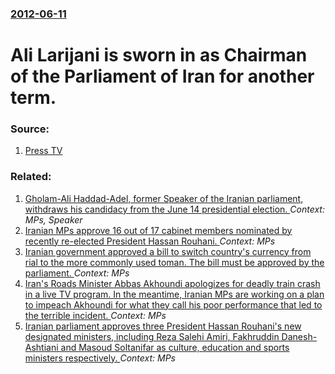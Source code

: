 ### [2012-06-11](/news/2012/06/11/index.md)

# Ali Larijani is sworn in as Chairman of the Parliament of Iran for another term. 




### Source:

1. [Press TV](http://www.presstv.ir)

### Related:

1. [Gholam-Ali Haddad-Adel, former Speaker of the Iranian parliament, withdraws his candidacy from the June 14 presidential election. ](/news/2013/06/10/gholam-ali-haddad-adel-former-speaker-of-the-iranian-parliament-withdraws-his-candidacy-from-the-june-14-presidential-election.md) _Context: MPs, Speaker_
2. [Iranian MPs approve 16 out of 17 cabinet members nominated by recently re-elected President Hassan Rouhani. ](/news/2017/08/20/iranian-mps-approve-16-out-of-17-cabinet-members-nominated-by-recently-re-elected-president-hassan-rouhani.md) _Context: MPs_
3. [Iranian government approved a bill to switch country's currency from rial to the more commonly used toman. The bill must be approved by the parliament. ](/news/2016/12/9/iranian-government-approved-a-bill-to-switch-country-s-currency-from-rial-to-the-more-commonly-used-toman-the-bill-must-be-approved-by-the.md) _Context: MPs_
4. [Iran's Roads Minister Abbas Akhoundi apologizes for deadly train crash in a live TV program. In the meantime, Iranian MPs are working on a plan to impeach Akhoundi for what they call his poor performance that led to the terrible incident. ](/news/2016/11/29/iran-s-roads-minister-abbas-akhoundi-apologizes-for-deadly-train-crash-in-a-live-tv-program-in-the-meantime-iranian-mps-are-working-on-a-p.md) _Context: MPs_
5. [Iranian parliament approves three President Hassan Rouhani's new designated ministers, including Reza Salehi Amiri, Fakhruddin Danesh-Ashtiani and Masoud Soltanifar as culture, education and sports ministers respectively. ](/news/2016/11/1/iranian-parliament-approves-three-president-hassan-rouhani-s-new-designated-ministers-including-reza-salehi-amiri-fakhruddin-danesh-ashtia.md) _Context: MPs_
